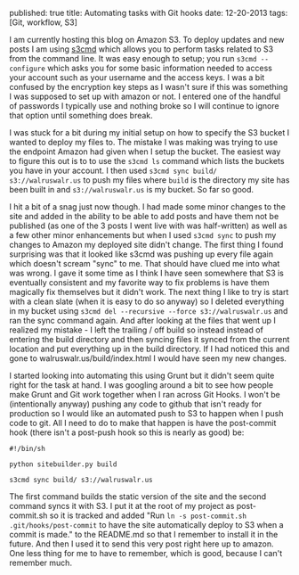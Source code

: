 published: true
title: Automating tasks with Git hooks
date: 12-20-2013
tags: [Git, workflow, S3] 

I am currently hosting this blog on Amazon S3. To deploy updates and new posts I am using [s3cmd](s3tools.org/s3cmd) which allows you to perform tasks related to S3 from the command line. It was easy enough to setup; you run `s3cmd --configure` which asks you for some basic information needed to access your account such as your username and the access keys. I was a bit confused by the encryption key steps as I wasn't sure if this was something I was supposed to set up with amazon or not. I entered one of the handful of passwords I typically use and nothing broke so I will continue to ignore that option until something does break. 

I was stuck for a bit during my initial setup on how to specify the S3 bucket I wanted to deploy my files to. The mistake I was making was trying to use the endpoint Amazon had given when I setup the bucket. The easiest way to figure this out is to to use the `s3cmd ls` command which lists the buckets you have in your account. I then used `s3cmd sync build/ s3://walruswalr.us` to push my files where `build` is the directory my site has been built in and `s3://walruswalr.us` is my bucket. So far so good.

I hit a bit of a snag just now though. I had made some minor changes to the site and added in the ability to be able to add posts and have them not be published (as one of the 3 posts I went live with was half-written) as well as a few other minor enhancements but when I used `s3cmd sync` to push my changes to Amazon my deployed site didn't change. The first thing I found surprising was that it looked like s3cmd was pushing up every file again which doesn't scream "sync" to me. That should have clued me into what was wrong. I gave it some time as I think I have seen somewhere that S3 is eventually consistent and my favorite way to fix problems is have them magically fix themselves but it didn't work. The next thing I like to try is start with a clean slate (when it is easy to do so anyway) so I deleted everything in my bucket using `s3cmd del --recursive --force s3://walruswalr.us` and ran the sync command again. And after looking at the files that went up I realized my mistake - I left the trailing / off build so instead instead of entering the build directory and then syncing files it synced from the current location and put everything up in the build directory. If I had noticed this and gone to walruswalr.us/build/index.html I would have seen my new changes. 

I started looking into automating this using Grunt but it didn't seem quite right for the task at hand. I was googling around a bit to see how people make Grunt and Git work together when I ran across Git Hooks. I won't be (intentionally anyway) pushing any code to github that isn't ready for production so I would like an automated push to S3 to happen when I push code to git. All I need to do to make that happen is have the post-commit hook (there isn't a post-push hook so this is nearly as good) be:

`#!/bin/sh`

`python sitebuilder.py build`

`s3cmd sync build/ s3://walruswalr.us`

The first command builds the static version of the site and the second command syncs it with S3. I put it at the root of my project as post-commit.sh so it is tracked and added "Run `ln -s post-commit.sh .git/hooks/post-commit` to have the site automatically deploy to S3 when a commit is made." to the README.md so that I remember to install it in the future. And then I used it to send this very post right here up to amazon. One less thing for me to have to remember, which is good, because I can't remember much.







